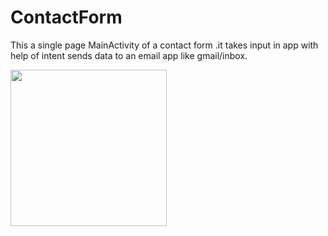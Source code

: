 # ContactForm
This a single page MainActivity of a contact form .it takes input in app with help of intent sends data to an email app like gmail/inbox.

<image src="https://raw.github.com/shauryauppal/Contactform/master/app/src/main/res/drawable/Screenshot_20170813-155437.png" width="250px" />
